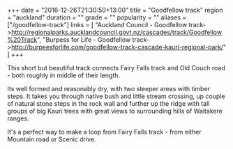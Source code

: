 +++
date = "2016-12-26T21:30:50+13:00"
title = "Goodfellow track"
region = "auckland"
duration = ""
grade = ""
popularity = ""
aliases = ["/goodfellow-track"]
links = [
	"Auckland Council - Goodfellow track->http://regionalparks.aucklandcouncil.govt.nz/cascades/track/Goodfellow%20Track",
	"Burpess for Life - Goodfellow track->http://burpeesforlife.com/goodfellow-track-cascade-kauri-regional-park/"
]
+++

This short but beautiful track connects Fairy Falls track and Old Couch road - both roughly in middle of their length.

<!--more-->

Its well formed and reasonably dry, with two steeper areas with timber steps. It takes you through native bush and little stream crossing, up couple of natural stone steps in the rock wall and further up the ridge with tall groups of big Kauri trees with great views to surrounding hills of Waitakere ranges.

It's a perfect way to make a loop from Fairy Falls track - from either Mountain road or Scenic drive.